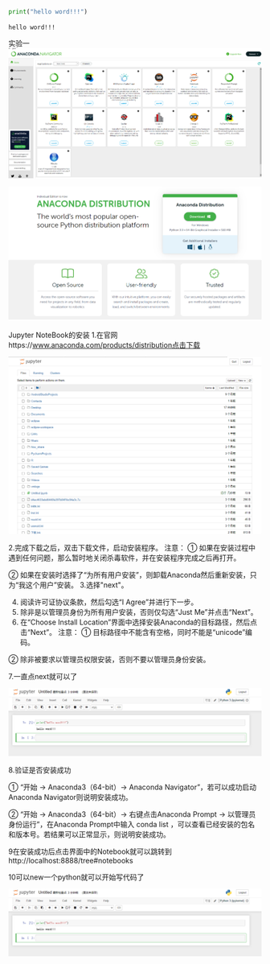 ```python
print("hello word!!!")
```

    hello word!!!

实验一![1650794806002.png](image/README/1650794806002.png)

![1650794809606.png](image/README/1650794809606.png)

Jupyter NoteBook的安装
1.在官网https://www.anaconda.com/products/distribution点击下载

![1650794814047.png](image/README/1650794814047.png)

2.完成下载之后，双击下载文件，启动安装程序。
注意：
① 如果在安装过程中遇到任何问题，那么暂时地关闭杀毒软件，并在安装程序完成之后再打开。

② 如果在安装时选择了“为所有用户安装”，则卸载Anaconda然后重新安装，只为“我这个用户”安装。
3.选择"next"。

4. 阅读许可证协议条款，然后勾选“I Agree”并进行下一步。
5. 除非是以管理员身份为所有用户安装，否则仅勾选“Just Me”并点击“Next”。
6. 在“Choose Install Location”界面中选择安装Anaconda的目标路径，然后点击“Next”。
   注意：
   ① 目标路径中不能含有空格，同时不能是“unicode”编码。

② 除非被要求以管理员权限安装，否则不要以管理员身份安装。

7.一直点next就可以了

![1650794822859.png](image/README/1650794822859.png)

8.验证是否安装成功

① “开始 → Anaconda3（64-bit）→ Anaconda Navigator”，若可以成功启动Anaconda Navigator则说明安装成功。

② “开始 → Anaconda3（64-bit）→ 右键点击Anaconda Prompt → 以管理员身份运行”，在Anaconda Prompt中输入 conda list ，可以查看已经安装的包名和版本号。若结果可以正常显示，则说明安装成功。

9在安装成功后点击界面中的Notebook就可以跳转到http://localhost:8888/tree#notebooks

10可以new一个python就可以开始写代码了

![1650794833428.png](image/README/1650794833428.png)
